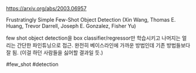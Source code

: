 https://arxiv.org/abs/2003.06957

Frustratingly Simple Few-Shot Object Detection (Xin Wang, Thomas E. Huang, Trevor Darrell, Joseph E. Gonzalez, Fisher Yu)

few shot object detection을 box classifier/regressor만 학습시키고 나머지는 얼리는 간단한 파인튜닝으로 접근. 완전히 베이스라인에 가까운 방법인데 기존 방법들보다 잘 됨. (이걸 하던 사람들을 싫어할 결과일 듯.)

#few_shot #detection